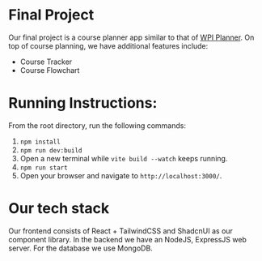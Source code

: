 # Final Project
Our final project is a course planner app similar to that of [WPI Planner](https://planner.wpi.edu/). On top of course planning, we have additional features include:
- Course Tracker
- Course Flowchart

# Running Instructions:
From the root directory, run the following commands:
1. `npm install`
2. `npm run dev:build`
3. Open a new terminal while `vite build --watch` keeps running.
3. `npm run start`
4. Open your browser and navigate to `http://localhost:3000/`.

# Our tech stack
Our frontend consists of React + TailwindCSS and ShadcnUI as our component library. In the backend we have an NodeJS, ExpressJS web server. For the database we use MongoDB.
